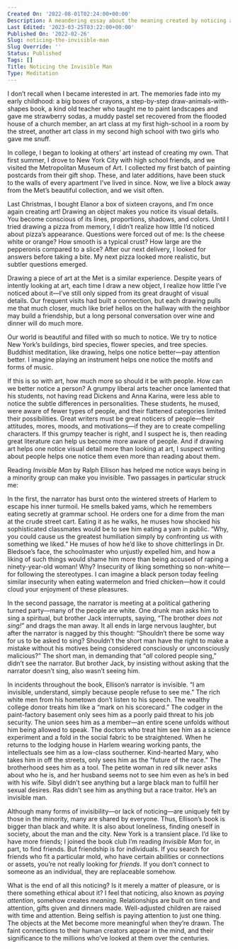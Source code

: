 ```yaml
---
Created On: '2022-08-01T02:24:00+00:00'
Description: A meandering essay about the meaning created by noticing art and individuals.
Last Edited: '2023-03-25T03:22:00+00:00'
Published On: '2022-02-26'
Slug: noticing-the-invisible-man
Slug Override: ''
Status: Published
Tags: []
Title: Noticing the Invisible Man
Type: Meditation
---
```

<p>I don’t recall when I became interested in art. The memories fade into my early childhood: a big boxes of crayons, a step-by-step draw-animals-with-shapes book, a kind old teacher who taught me to paint landscapes and gave me strawberry sodas, a muddy pastel set recovered from the flooded house of a church member, an art class at my first high-school in a room by the street, another art class in my second high school with two girls who gave me snuff.</p>
<p>In college, I began to looking at others’ art instead of creating my own. That first summer, I drove to New York City with high school friends, and we visited the Metropolitan Museum of Art. I collected my first batch of painting postcards from their gift shop. These, and later additions, have been stuck to the walls of every apartment I’ve lived in since. Now, we live a block away from the Met’s beautiful collection, and we visit often.</p>
<p>Last Christmas, I bought Elanor a box of sixteen crayons, and I’m once again creating art! Drawing an object makes you notice its visual details. You become conscious of its lines, proportions, shadows, and colors. Until I tried drawing a pizza from memory, I didn’t realize how little I’d noticed about pizza’s appearance. Questions were forced out of me: Is the cheese white or orange? How smooth is a typical crust? How large are the pepperonis compared to a slice? After our next delivery, I looked for answers before taking a bite. My next pizza looked more realistic, but subtler questions emerged.</p>
<p>Drawing a piece of art at the Met is a similar experience. Despite years of intently looking at art, each time I draw a new object, I realize how little I’ve noticed about it—I’ve still only sipped from its great draught of visual details. Our frequent visits had built a connection, but each drawing pulls me that much closer, much like brief hellos on the hallway with the neighbor may build a friendship, but a long personal conversation over wine and dinner will do much more.</p>
<p>Our world is beautiful and filled with so much to notice. We try to notice New York’s buildings, bird species, flower species, and tree species. Buddhist meditation, like drawing, helps one notice better—pay attention better. I imagine playing an instrument helps one notice the motifs and forms of music.</p>
<p>If this is so with art, how much more so should it be with people. How can we better notice a person? A grumpy liberal arts teacher once lamented that his students, not having read Dickens and Anna Karina, were less able to notice the subtle differences in personalities. These students, he mused, were aware of fewer types of people, and their flattened categories limited their possibilities. Great writers must be great noticers of people—their attitudes, mores, moods, and motivations—if they are to create compelling characters. If this grumpy teacher is right, and I suspect he is, then reading great literature can help us become more aware of people. And if drawing art helps one notice visual detail more than looking at art, I suspect writing about people helps one notice them even more than reading about them.</p>
<p>Reading <em>Invisible Man</em> by Ralph Ellison has helped me notice ways being in a minority group can make you invisible. Two passages in particular struck me:</p>
<p>In the first, the narrator has burst onto the wintered streets of Harlem to escape his inner turmoil. He smells baked yams, which he remembers eating secretly at grammar school. He orders one for a dime from the man at the crude street cart. Eating it as he walks, he muses how shocked his sophisticated classmates would be to see him eating a yam in public. “Why, you could cause us the greatest humiliation simply by confronting us with something we liked.” He muses of how he’d like to shove chitterlings in Dr. Bledsoe’s face, the schoolmaster who unjustly expelled him, and how a liking of such things would shame him more than being accused of raping a ninety-year-old woman! Why? Insecurity of liking something so non-white—for following the stereotypes. I can imagine a black person today feeling similar insecurity when eating watermelon and fried chicken—how it could cloud your enjoyment of these pleasures.</p>
<p>In the second passage, the narrator is meeting at a political gathering turned party—many of the people are white. One drunk man asks him to sing a spiritual, but brother Jack interrupts, saying, “The brother <em>does not sing!</em>” and drags the man away. It all ends in large nervous laughter, but after the narrator is nagged by this thought: “Shouldn’t there be some way for us to be asked to sing? Shouldn’t the short man have the right to make a mistake without his motives being considered consciously or unconsciously malicious?” The short man, in demanding that “<em>all</em> colored people sing,” didn’t see the narrator. But brother Jack, by insisting without asking that the narrator doesn’t sing, also wasn’t seeing him.</p>
<p>In incidents throughout the book, Ellison’s narrator is invisible. “I am invisible, understand, simply because people refuse to see me.” The rich white men from his hometown don’t listen to his speech. The wealthy college donor treats him like a “mark on his scorecard.” The codger in the paint-factory basement only sees him as a poorly paid threat to his job security. The union sees him as a member—an entire scene unfolds without him being allowed to speak. The doctors who treat him see him as a science experiment and a fold in the social fabric to be straightened. When he returns to the lodging house in Harlem wearing working pants, the intellectuals see him as a low-class southerner. Kind-hearted Mary, who takes him in off the streets, only sees him as the “future of the race.” The brotherhood sees him as a tool. The petite woman in red silk never asks about who he is, and her husband seems not to see him even as he’s in bed with his wife. Sibyl didn’t see anything but a large black man to fulfill her sexual desires. Ras didn’t see him as anything but a race traitor. He’s an invisible man.</p>
<p>Although many forms of invisibility—or lack of noticing—are uniquely felt by those in the minority, many are shared by everyone. Thus, Ellison’s book is bigger than black and white. It is also about loneliness, finding oneself in society, about the man and the city. New York is a transient place. I’d like to have more friends; I joined the book club I’m reading <em>Invisible Man</em> for, in part, to find friends. But friendship is for individuals. If you search for friends who fit a particular mold, who have certain abilities or connections or assets, you’re not really looking for <em>friends</em>. If you don’t connect to someone as an individual, they are replaceable somehow.</p>
<p>What is the end of all this noticing? Is it merely a matter of pleasure, or is there something ethical about it? I feel that noticing, also known as <em>paying attention</em>, somehow creates <em>meaning</em>. Relationships are built on time and attention, gifts given and dinners made. Well-adjusted children are raised with time and attention. Being selfish is paying attention to just one thing. The objects at the Met become more meaningful when they’re drawn. The faint connections to their human creators appear in the mind, and their significance to the millions who’ve looked at them over the centuries.</p>
